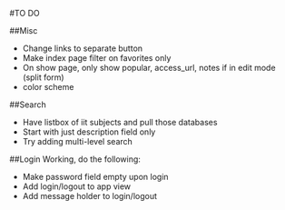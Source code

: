 #TO DO

##Misc
* Change links to separate button
* Make index page filter on favorites only
* On show page, only show popular, access_url, notes if in edit mode (split form)
* color scheme


##Search
* Have listbox of iit subjects and pull those databases
* Start with just description field only
* Try adding multi-level search

##Login
Working, do the following:
* Make password field empty upon login
* Add login/logout to app view
* Add message holder to login/logout



